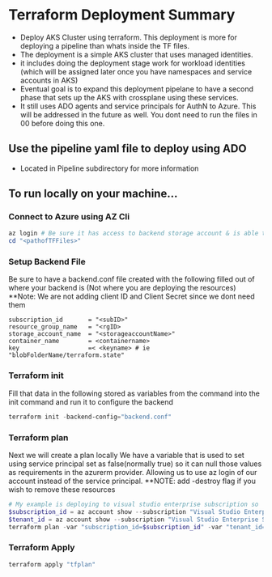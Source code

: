 # Terraform Deployment Summary
- Deploy AKS Cluster using terraform. This deployment is more for deploying a pipeline than whats inside the TF files. 
- The deployment is a simple AKS cluster that uses managed identities.
- it includes doing the deployment stage work for workload identities (which will be assigned later once you have namespaces and service accounts in AKS)
- Eventual goal is to expand this deployment pipelane to have a second phase that sets up the AKS with crossplane using these services.
- It still uses ADO agents and service principals for AuthN to Azure. This will be addressed in the future as well. You dont need to run the files in 00 before doing this one.

## Use the pipeline yaml file to deploy using ADO
- Located in Pipeline subdirectory for more information

## To run locally on your machine...

### Connect to Azure using AZ Cli
```powershell
az login # Be sure it has access to backend storage account & is able to deploy as we will omit the service principal from this run
cd "<pathofTFFiles>"
```

### Setup Backend File
Be sure to have a backend.conf file created with the following filled out of where your backend is (Not where you are deploying the resources)
**Note: We are not adding client ID and Client Secret since we dont need them
```
subscription_id       = "<subID>" 
resource_group_name   = "<rgID>
storage_account_name  = "<storageaccountName>"
container_name        = <containername>
key                   =< <keyname> # ie "blobFolderName/terraform.state"
```


### Terraform init
Fill that data in the following stored as variables from the command into the init command and run it to configure the backend
```powershell
terraform init -backend-config="backend.conf"
```

### Terraform plan
Next we will create a plan locally
We have a variable that is used to set using service principal set as false(normally true) so it can null those values as requirements in the azurerm provider. Allowing us to use az login of our account instead of the service principal.
**NOTE: add -destroy flag if you wish to remove these resources

```powershell
# My example is deploying to visual studio enterprise subscription so 
$subscription_id = az account show --subscription "Visual Studio Enterprise Subscription" --query id -o tsv
$tenant_id = az account show --subscription "Visual Studio Enterprise Subscription" --query tenantId -o tsv
terraform plan -var "subscription_id=$subscription_id" -var "tenant_id=$tenant_id" -var use_service_principal=false -out tfplan #-destroy
```

### Terraform Apply

```powershell
terraform apply "tfplan"
```